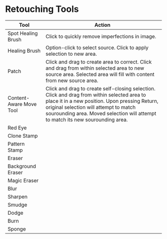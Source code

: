 # Retouching Tools

| Tool | Action |
| --- | --- |
| Spot Healing Brush | Click to quickly remove imperfections in image. |
| Healing Brush | Option-click to select source. Click to apply selection to new area. |
| Patch | Click and drag to create area to correct. Click and drag from within selected area to new source area. Selected area will fill with content from new source area. |
| Content-Aware Move Tool | Click and drag to create self-closing selection. Click and drag from within selected area to place it in a new position. Upon pressing Return, original selection will attempt to match sourounding area. Moved selection will attempt to match its new sourounding area. |
| Red Eye | |
| Clone Stamp | |
| Pattern Stamp| | 
| Eraser | |
| Background Eraser | |
| Magic Eraser | |
| Blur | |
| Sharpen | |
| Smudge | |
| Dodge | |
| Burn | |
| Sponge | |


